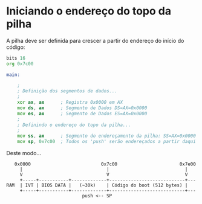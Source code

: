 # Iniciando o endereço do topo da pilha

A pilha deve ser definida para crescer a partir do endereço do início do código:

```asm
bits 16
org 0x7c00

main:

    ;
    ; Definição dos segmentos de dados...
    ;
    xor ax, ax      ; Registra 0x0000 em AX
    mov ds, ax      ; Segmento de Dados DS=AX=0x0000
    mov es, ax      ; Segmento de Dados ES=AX=0x0000
    ;
    ; Definindo o endereço do topo da pilha...
    ;
    mov ss, ax      ; Segmento do endereçamento da pilha: SS=AX=0x0000
    mov sp, 0x7c00  ; Todos os 'push' serão endereçados a partir daqui
```

Deste modo...

```
   0x0000                          0x7c00                       0x7e00
     |                               |                            |
     V                               V                            V
     +-----+-----------+-------------+----------------------------+---
RAM  | IVT | BIOS DATA |   (~30k)    | Código do boot (512 bytes) |   
     +-----+-----------+-------------+----------------------------+--- 
                            push <-- SP
```



